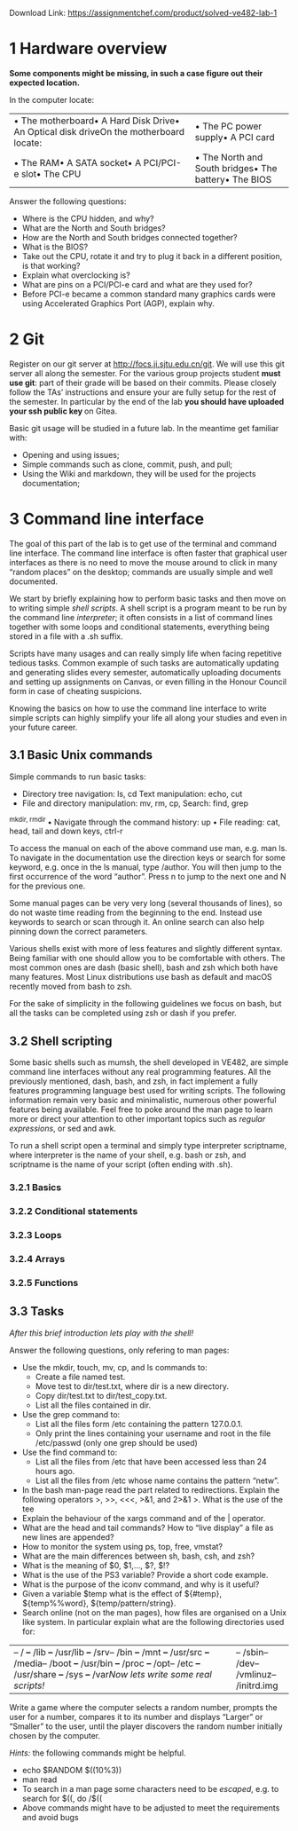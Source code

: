 Download Link: https://assignmentchef.com/product/solved-ve482-lab-1
<br>
<h1>1         Hardware overview</h1>

<strong>Some components might be missing, in such a case figure out their expected location.</strong>

In the computer locate:

<table width="585">

 <tbody>

  <tr>

   <td width="389">•     The motherboard•     A Hard Disk Drive•     An Optical disk driveOn the motherboard locate:</td>

   <td width="197">•     The PC power supply•     A PCI card</td>

  </tr>

  <tr>

   <td width="389">•     The RAM•     A SATA socket•     A PCI/PCI-e slot•     The CPU</td>

   <td width="197">•     The North and South bridges•     The battery•     The BIOS</td>

  </tr>

 </tbody>

</table>

Answer the following questions:

<ul>

 <li>Where is the CPU hidden, and why?</li>

 <li>What are the North and South bridges?</li>

 <li>How are the North and South bridges connected together?</li>

 <li>What is the BIOS?</li>

 <li>Take out the CPU, rotate it and try to plug it back in a different position, is that working?</li>

 <li>Explain what overclocking is?</li>

 <li>What are pins on a PCI/PCI-e card and what are they used for?</li>

 <li>Before PCI-e became a common standard many graphics cards were using Accelerated Graphics Port (AGP), explain why.</li>

</ul>

<h1>2         Git</h1>

Register on our git server at <a href="http://focs.ji.sjtu.edu.cn/git">http://focs.ji.sjtu.edu.cn/git</a>. We will use this git server all along the semester. For the various group projects student <strong>must use git</strong>: part of their grade will be based on their commits. Please closely follow the TAs’ instructions and ensure your are fully setup for the rest of the semester. In particular by the end of the lab <strong>you should have uploaded your ssh public key </strong>on Gitea.

Basic git usage will be studied in a future lab. In the meantime get familiar with:

<ul>

 <li>Opening and using issues;</li>

 <li>Simple commands such as clone, commit, push, and pull;</li>

 <li>Using the Wiki and markdown, they will be used for the projects documentation;</li>

</ul>

<h1>3         Command line interface</h1>

The goal of this part of the lab is to get use of the terminal and command line interface. The command line interface is often faster that graphical user interfaces as there is no need to move the mouse around to click in many “random places” on the desktop; commands are usually simple and well documented.

We start by briefly explaining how to perform basic tasks and then move on to writing simple <em>shell scripts</em>. A shell script is a program meant to be run by the command line <em>interpreter</em>; it often consists in a list of command lines together with some loops and conditional statements, everything being stored in a file with a .sh suffix.

Scripts have many usages and can really simply life when facing repetitive tedious tasks. Common example of such tasks are automatically updating and generating slides every semester, automatically uploading documents and setting up assignments on Canvas, or even filling in the Honour Council form in case of cheating suspicions.

Knowing the basics on how to use the command line interface to write simple scripts can highly simplify your life all along your studies and even in your future career.

<h2>3.1        Basic Unix commands</h2>

Simple commands to run basic tasks:

<ul>

 <li>Directory tree navigation: ls, cd Text manipulation: echo, cut</li>

 <li>File and directory manipulation: mv, rm, cp, Search: find, grep</li>

</ul>

<sup>mkdir, rmdir </sup>• Navigate through the command history: up • File reading: cat, head, tail and down keys, ctrl-r

To access the manual on each of the above command use man, e.g. man ls. To navigate in the documentation use the direction keys or search for some keyword, e.g. once in the ls manual, type /author. You will then jump to the first occurrence of the word “author”. Press n to jump to the next one and N for the previous one.

Some manual pages can be very very long (several thousands of lines), so do not waste time reading from the beginning to the end. Instead use keywords to search or scan through it. An online search can also help pinning down the correct parameters.

Various shells exist with more of less features and slightly different syntax. Being familiar with one should allow you to be comfortable with others. The most common ones are dash (basic shell), bash and zsh which both have many features. Most Linux distributions use bash as default and macOS recently moved from bash to zsh.

For the sake of simplicity in the following guidelines we focus on bash, but all the tasks can be completed using zsh or dash if you prefer.

<h2>3.2        Shell scripting</h2>

Some basic shells such as mumsh, the shell developed in VE482, are simple command line interfaces without any real programming features. All the previously mentioned, dash, bash, and zsh, in fact implement a fully features programming language best used for writing scripts. The following information remain very basic and minimalistic, numerous other powerful features being available. Feel free to poke around the man page to learn more or direct your attention to other important topics such as <em>regular expressions</em>, or sed and awk.

To run a shell script open a terminal and simply type interpreter scriptname, where interpreter is the name of your shell, e.g. bash or zsh, and scriptname is the name of your script (often ending with .sh).

<h3>3.2.1        Basics</h3>

<h3>3.2.2        Conditional statements</h3>

<h3>3.2.3        Loops</h3>

<h3>3.2.4        Arrays</h3>

<h3>3.2.5        Functions</h3>

<h2>3.3        Tasks</h2>

<em>After this brief introduction lets play with the shell!</em>

Answer the following questions, only refering to man pages:

<ul>

 <li>Use the mkdir, touch, mv, cp, and ls commands to:

  <ul>

   <li>Create a file named test.</li>

   <li>Move test to dir/test.txt, where dir is a new directory.</li>

   <li>Copy dir/test.txt to dir/test_copy.txt.</li>

   <li>List all the files contained in dir.</li>

  </ul></li>

 <li>Use the grep command to:

  <ul>

   <li>List all the files form /etc containing the pattern 127.0.0.1.</li>

   <li>Only print the lines containing your username and root in the file /etc/passwd (only one grep should be used)</li>

  </ul></li>

 <li>Use the find command to:

  <ul>

   <li>List all the files from /etc that have been accessed less than 24 hours ago.</li>

   <li>List all the files from /etc whose name contains the pattern “netw”.</li>

  </ul></li>

 <li>In the bash man-page read the part related to redirections. Explain the following operators &gt;, &gt;&gt;, &lt;&lt;&lt;, &gt;&amp;1, and 2&gt;&amp;1 &gt;. What is the use of the tee</li>

 <li>Explain the behaviour of the xargs command and of the | operator.</li>

 <li>What are the head and tail commands? How to “live display” a file as new lines are appended?</li>

 <li>How to monitor the system using ps, top, free, vmstat?</li>

 <li>What are the main differences between sh, bash, csh, and zsh?</li>

 <li>What is the meaning of $0, $1,…, $?, $!?</li>

 <li>What is the use of the PS3 variable? Provide a short code example.</li>

 <li>What is the purpose of the iconv command, and why is it useful?</li>

 <li>Given a variable $temp what is the effect of ${#temp}, ${temp%%word}, ${temp/pattern/string}.</li>

 <li>Search online (not on the man pages), how files are organised on a Unix like system. In particular explain what are the following directories used for:</li>

</ul>

<table width="586">

 <tbody>

  <tr>

   <td width="496">–    /   <strong>– </strong>/lib <strong>– </strong>/usr/lib   <strong>– </strong>/srv–    /bin <strong>– </strong>/mnt <strong>– </strong>/usr/src   <strong>– </strong>/media–    /boot     <strong>– </strong>/usr/bin   <strong>– </strong>/proc      <strong>– </strong>/opt–    /etc <strong>– </strong>/usr/share <strong>– </strong>/sys <strong>– </strong>/var<em>Now lets write some real scripts!</em></td>

   <td width="91">–    /sbin–    /dev–    /vmlinuz–    /initrd.img</td>

  </tr>

 </tbody>

</table>

Write a game where the computer selects a random number, prompts the user for a number, compares it to its number and displays “Larger” or “Smaller” to the user, until the player discovers the random number initially chosen by the computer.

<em>Hints: </em>the following commands might be helpful.

<ul>

 <li>echo $RANDOM $((10%3))</li>

 <li>man read</li>

 <li>To search in a man page some characters need to be <em>escaped</em>, e.g. to search for $((, do /$((</li>

 <li>Above commands might have to be adjusted to meet the requirements and avoid bugs</li>

</ul>